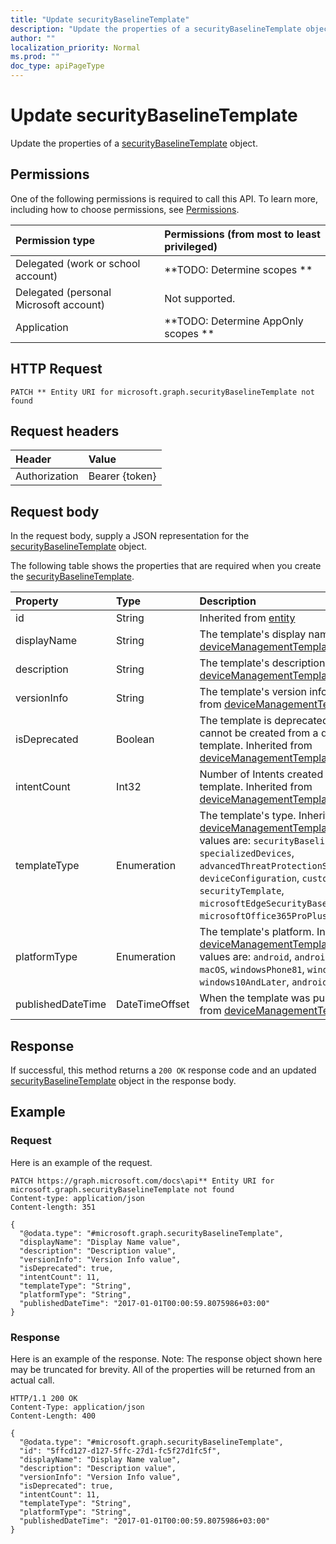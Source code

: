 ```yaml
---
title: "Update securityBaselineTemplate"
description: "Update the properties of a securityBaselineTemplate object."
author: ""
localization_priority: Normal
ms.prod: ""
doc_type: apiPageType
---
```


# Update securityBaselineTemplate

Update the properties of a [securityBaselineTemplate](../resources/securitybaselinetemplate.md) object.

## Permissions
One of the following permissions is required to call this API. To learn more, including how to choose permissions, see [Permissions](/concepts/permissions-reference.md).

|Permission type|Permissions (from most to least privileged)|
|:---|:---|
|Delegated (work or school account)|**TODO: Determine scopes **|
|Delegated (personal Microsoft account)|Not supported.|
|Application|**TODO: Determine AppOnly scopes **|

## HTTP Request
<!-- {
  "blockType": "ignored"
}
-->
``` http
PATCH ** Entity URI for microsoft.graph.securityBaselineTemplate not found
```

## Request headers
|Header|Value|
|:---|:---|
|Authorization|Bearer {token}|

## Request body
In the request body, supply a JSON representation for the [securityBaselineTemplate](../resources/securityBaselineTemplate.md) object.

The following table shows the properties that are required when you create the [securityBaselineTemplate](../resources/securitybaselinetemplate.md).

|Property|Type|Description|
|:---|:---|:---|
|id|String| Inherited from [entity](../resources/entity.md)|
|displayName|String|The template's display name Inherited from [deviceManagementTemplate](../resources/deviceManagementTemplate.md)|
|description|String|The template's description Inherited from [deviceManagementTemplate](../resources/deviceManagementTemplate.md)|
|versionInfo|String|The template's version information Inherited from [deviceManagementTemplate](../resources/deviceManagementTemplate.md)|
|isDeprecated|Boolean|The template is deprecated or not. Intents cannot be created from a deprecated template. Inherited from [deviceManagementTemplate](../resources/deviceManagementTemplate.md)|
|intentCount|Int32|Number of Intents created from this template. Inherited from [deviceManagementTemplate](../resources/deviceManagementTemplate.md)|
|templateType|Enumeration|The template's type. Inherited from [deviceManagementTemplate](../resources/deviceManagementTemplate.md). Possible values are: `securityBaseline`, `specializedDevices`, `advancedThreatProtectionSecurityBaseline`, `deviceConfiguration`, `custom`, `securityTemplate`, `microsoftEdgeSecurityBaseline`, `microsoftOffice365ProPlusSecurityBaseline`.|
|platformType|Enumeration|The template's platform. Inherited from [deviceManagementTemplate](../resources/deviceManagementTemplate.md). Possible values are: `android`, `androidForWork`, `iOS`, `macOS`, `windowsPhone81`, `windows81AndLater`, `windows10AndLater`, `androidWorkProfile`, `all`.|
|publishedDateTime|DateTimeOffset|When the template was published Inherited from [deviceManagementTemplate](../resources/deviceManagementTemplate.md)|



## Response
If successful, this method returns a `200 OK` response code and an updated [securityBaselineTemplate](../resources/securitybaselinetemplate.md) object in the response body.

## Example

### Request
Here is an example of the request.
<!-- {
  "blockType": "request",
  "name": "update_securitybaselinetemplate"
}
-->
``` http
PATCH https://graph.microsoft.com/docs\api** Entity URI for microsoft.graph.securityBaselineTemplate not found
Content-type: application/json
Content-length: 351

{
  "@odata.type": "#microsoft.graph.securityBaselineTemplate",
  "displayName": "Display Name value",
  "description": "Description value",
  "versionInfo": "Version Info value",
  "isDeprecated": true,
  "intentCount": 11,
  "templateType": "String",
  "platformType": "String",
  "publishedDateTime": "2017-01-01T00:00:59.8075986+03:00"
}
```

### Response
Here is an example of the response. Note: The response object shown here may be truncated for brevity. All of the properties will be returned from an actual call.
<!-- {
  "blockType": "response",
  "truncated": true
}
-->
``` http
HTTP/1.1 200 OK
Content-Type: application/json
Content-Length: 400

{
  "@odata.type": "#microsoft.graph.securityBaselineTemplate",
  "id": "5ffcd127-d127-5ffc-27d1-fc5f27d1fc5f",
  "displayName": "Display Name value",
  "description": "Description value",
  "versionInfo": "Version Info value",
  "isDeprecated": true,
  "intentCount": 11,
  "templateType": "String",
  "platformType": "String",
  "publishedDateTime": "2017-01-01T00:00:59.8075986+03:00"
}
```

